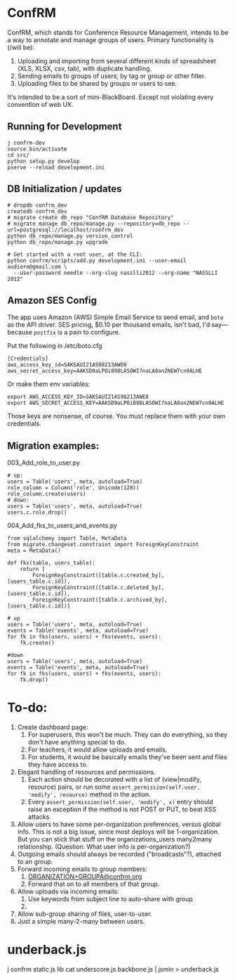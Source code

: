 # ConfRM

ConfRM, which stands for Conference Resource Management, intends to be a way to annotate and manage groups of users. Primary functionality is (/will be):

1. Uploading and importing from several different kinds of spreadsheet (XLS, XLSX, csv, tab), with duplicate handling.
2. Sending emails to groups of users, by tag or group or other filter.
3. Uploading files to be shared by groups or users to see.

It's intended to be a sort of mini-BlackBoard. Except not violating every convention of web UX.

## Running for Development

    j confrm-dev
    source bin/activate
    cd src/
    python setup.py develop
    pserve --reload development.ini

## DB Initialization / updates

    # dropdb confrm_dev
    createdb confrm_dev
    # migrate create db_repo "ConfRM Database Repository"
    # migrate manage db_repo/manage.py --repository=db_repo --url=postgresql://localhost/confrm_dev
    python db_repo/manage.py version_control
    python db_repo/manage.py upgrade

    # Get started with a root user, at the CLI:
    python confrm/scripts/add.py development.ini --user-email audiere@gmail.com \
      --user-password needle --org-slug nasslli2012 --org-name "NASSLLI 2012"
  
## Amazon SES Config

The app uses Amazon (AWS) Simple Email Service to send email, and `boto` as the API driver. SES pricing, $0.10 per thousand emails, isn't bad, I'd say—because `postfix` is a pain to configure.

Put the following in /etc/boto.cfg

    [Credentials]
    aws_access_key_id=SAKSAUI21AS98213AWE8
    aws_secret_access_key=AAKSD9aLPOi898LASOWI7naLA8an2NEW7cn9ALHE

Or make them env variables:

    export AWS_ACCESS_KEY_ID=SAKSAUI21AS98213AWE8
    export AWS_SECRET_ACCESS_KEY=AAKSD9aLPOi898LASOWI7naLA8an2NEW7cn9ALHE

Those keys are nonsense, of course. You must replace them with your own credentials.

## Migration examples:

003_Add_role_to_user.py

    # up:
    users = Table('users', meta, autoload=True)
    role_column = Column('role', Unicode(128))
    role_column.create(users)
    # down:
    users = Table('users', meta, autoload=True)
    users.c.role.drop()

004_Add_fks_to_users_and_events.py
    
    from sqlalchemy import Table, MetaData
    from migrate.changeset.constraint import ForeignKeyConstraint
    meta = MetaData()

    def fks(table, users_table):
        return [
            ForeignKeyConstraint([table.c.created_by],  [users_table.c.id]),
            ForeignKeyConstraint([table.c.deleted_by],  [users_table.c.id]),
            ForeignKeyConstraint([table.c.archived_by], [users_table.c.id])]

    # up
    users = Table('users', meta, autoload=True)
    events = Table('events', meta, autoload=True)
    for fk in fks(users, users) + fks(events, users):
        fk.create()

    #down
    users = Table('users', meta, autoload=True)
    events = Table('events', meta, autoload=True)
    for fk in fks(users, users) + fks(events, users):
        fk.drop()

# To-do:

1. Create dashboard page:
    1. For superusers, this won't be much. They can do everything, so they don't have anything special to do.
    2. For teachers, it would allow uploads and emails.
    3. For students, it would be basically emails they've been sent and files they have access to.
2. Elegant handling of resources and permissions.
    1. Each action should be decorated with a list of (view|modify, resource) pairs, or run some `assert_permission(self.user, 'modify', resource)` method in the action.
    2. Every `assert_permission(self.user, 'modify', x)` entry should raise an exception if the method is not POST or PUT, to beat XSS attacks.
6. Allow users to have some per-organization preferences, versus global info.
This is not a big issue, since most deploys will be 1-organization. But you can stick that stuff on the organizations_users many2many relationship. (Question: What user info _is_ per-organization?)
7. Outgoing emails should always be recorded ("broadcasts"?), attached to an group.
8. Forward incoming emails to group members:
   1. ORGANIZATION+GROUPA@confrm.org
   2. Forward that on to all members of that group.
9. Allow uploads via incoming emails:
   1. Use keywords from subject line to auto-share with group
   2. 
10. Allow sub-group sharing of files, user-to-user.
   1. Just a simple many-2-many between users.

# underback.js

j confrm static js lib
cat underscore.js backbone.js | jsmin > underback.js